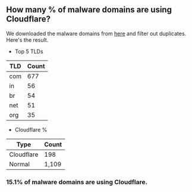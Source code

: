 ## How many % of malware domains are using Cloudflare?


We downloaded the malware domains from [here](https://urlhaus.abuse.ch) and filter out duplicates.
Here's the result.


[//]: # (start replacement)


- Top 5 TLDs

| TLD | Count |
| --- | --- |
| com | 677 |
| in | 56 |
| br | 54 |
| net | 51 |
| org | 35 |


- Cloudflare %

| Type | Count |
| --- | --- |
| Cloudflare | 198 |
| Normal | 1,109 |


### 15.1% of malware domains are using Cloudflare.